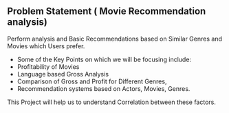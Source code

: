 ## Problem Statement ( Movie Recommendation analysis)

Perform analysis and Basic Recommendations based on Similar Genres and Movies which Users prefer.

* Some of the Key Points on which we will be focusing include:
* Profitability of Movies
* Language based Gross Analysis
* Comparison of Gross and Profit for Different Genres,
* Recommendation systems based on Actors, Movies, Genres.

This Project will help us to understand Correlation between these factors.
